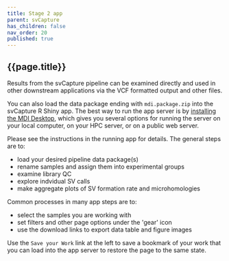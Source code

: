 ```yaml
---
title: Stage 2 app
parent: svCapture
has_children: false
nav_order: 20
published: true
---
```


## {{page.title}}

Results from the svCapture pipeline can be examined directly
and used in other downstream applications via the VCF formatted output
and other files.

You can also load the data package ending with `mdi.package.zip`
into the svCapture R Shiny app. The best way to run the app server
is by [installing the MDI Desktop](https://midataint.github.io/mdi-desktop-app/docs/installation),
which gives you several options for running the server on your local computer,
on your HPC server, or on a public web server.

Please see the instructions in the running app for details.
The general steps are to:
- load your desired pipeline data package(s)
- rename samples and assign them into experimental groups
- examine library QC
- explore indvidual SV calls
- make aggregate plots of SV formation rate and microhomologies

Common processes in many app steps are to:
- select the samples you are working with
- set filters and other page options under the 'gear' icon
- use the download links to export data table and figure images

Use the `Save your Work` link at the left to save a bookmark
of your work that you can load into the app server to restore
the page to the same state.
